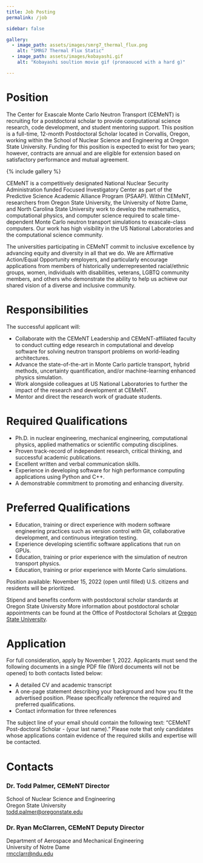 ```yaml
---
title: Job Posting
permalink: /job

sidebar: false

gallery:
  - image_path: assets/images/smrg7_thermal_flux.png
    alt: "SMRG7 Thermal Flux Static"
  - image_path: assets/images/kobayashi.gif
    alt: "Kobayashi soultion movie gif (pronaouced with a hard g)"

---
```


# Position 
The Center for Exascale Monte Carlo Neutron Transport (CEMeNT) is recruiting for a postdoctoral scholar to provide computational science research, code development, and student mentoring support.
This position is a full-time, 12-month Postdoctoral Scholar located in Corvallis, Oregon, working within the School of Nuclear Science and Engineering at Oregon State University.
Funding for this position is expected to exist for two years; however, contracts are annual and are eligible for extension based on satisfactory performance and mutual agreement.

{% include gallery %}

CEMeNT is a competitively designated National Nuclear Security Administration funded Focused Investigatory Center as part of the Predictive Science Academic Alliance Program (PSAAP). Within CEMeNT, researchers from Oregon State University, the University of Notre Dame, and North Carolina State University work to develop the mathematics, computational physics, and computer science required to scale time-dependent Monte Carlo neutron transport simulations to exascale-class computers.
Our work has high visibility in the US National Laboratories and the computational science community.

The universities participating in CEMeNT commit to inclusive excellence by advancing equity and diversity in all that we do.
We are Affirmative Action/Equal Opportunity employers, and particularly encourage applications from members of historically underrepresented racial/ethnic groups, women, individuals with disabilities, veterans, LGBTQ community members, and others who demonstrate the ability to help us achieve our shared vision of a diverse and inclusive community.

# Responsibilities
The successful applicant will:
* Collaborate with the CEMeNT Leadership and CEMeNT-affiliated faculty to conduct cutting edge research in computational and develop software for solving neutron transport problems on world-leading architectures.  
* Advance the state-of-the-art in Monte Carlo particle transport, hybrid methods, uncertainty quantification, and/or machine-learning enhanced physics simulation.  
* Work alongside colleagues at US National Laboratories to further the impact of the research and development at CEMeNT.
* Mentor and direct the research work of graduate students.

# Required Qualifications
* Ph.D. in nuclear engineering, mechanical engineering, computational physics, applied mathematics or scientific computing disciplines.
* Proven track-record of independent research, critical thinking, and successful academic publications.
* Excellent written and verbal communication skills.
* Experience in developing software for high performance computing applications using Python and C++.
* A demonstrable commitment to promoting and enhancing diversity.

# Preferred Qualifications
* Education, training or direct experience with modern software engineering practices such as version control with Git, collaborative development, and continuous integration testing.
* Experience developing scientific software applications that run on GPUs.
* Education, training or prior experience with the simulation of neutron transport physics.
* Education, training or prior experience with Monte Carlo simulations.

Position available: November 15, 2022 (open until filled)
U.S. citizens and residents will be prioritized.

Stipend and benefits conform with postdoctoral scholar standards at Oregon State University More information about postdoctoral scholar appointments can be found at the Office of Postdoctoral Scholars at [Oregon State University](https://gradschool.oregonstate.edu/postdocs).

# Application 
For full consideration, apply by November 1, 2022. Applicants must send the following documents in a single PDF file (Word documents will not be opened) to both contacts listed below:
* A detailed CV and academic transcript
* A one-page statement describing your background and how you fit the advertised position.  Please specifically reference the required and preferred qualifications.
* Contact information for three references

The subject line of your email should contain the following text: “CEMeNT Post-doctoral Scholar - (your last name).” Please note that only candidates whose applications contain evidence of the required skills and expertise will be contacted.

# Contacts
### Dr. Todd Palmer, CEMeNT Director
School of Nuclear Science and Engineering<br>
Oregon State University<br>
todd.palmer@oregonstate.edu

### Dr. Ryan McClarren, CEMeNT Deputy Director
Department of Aerospace and Mechanical Engineering<br>
University of Notre Dame<br>
rmcclarr@ndu.edu  


